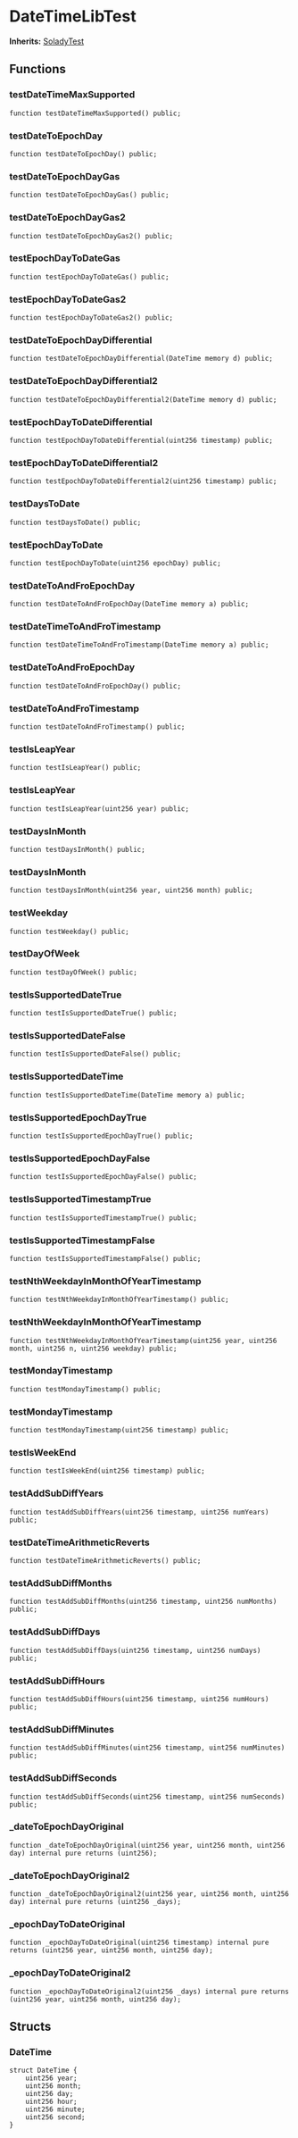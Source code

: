# DateTimeLibTest
**Inherits:**
[SoladyTest](/lib/solady/test/utils/SoladyTest.sol/contract.SoladyTest.md)


## Functions
### testDateTimeMaxSupported


```solidity
function testDateTimeMaxSupported() public;
```

### testDateToEpochDay


```solidity
function testDateToEpochDay() public;
```

### testDateToEpochDayGas


```solidity
function testDateToEpochDayGas() public;
```

### testDateToEpochDayGas2


```solidity
function testDateToEpochDayGas2() public;
```

### testEpochDayToDateGas


```solidity
function testEpochDayToDateGas() public;
```

### testEpochDayToDateGas2


```solidity
function testEpochDayToDateGas2() public;
```

### testDateToEpochDayDifferential


```solidity
function testDateToEpochDayDifferential(DateTime memory d) public;
```

### testDateToEpochDayDifferential2


```solidity
function testDateToEpochDayDifferential2(DateTime memory d) public;
```

### testEpochDayToDateDifferential


```solidity
function testEpochDayToDateDifferential(uint256 timestamp) public;
```

### testEpochDayToDateDifferential2


```solidity
function testEpochDayToDateDifferential2(uint256 timestamp) public;
```

### testDaysToDate


```solidity
function testDaysToDate() public;
```

### testEpochDayToDate


```solidity
function testEpochDayToDate(uint256 epochDay) public;
```

### testDateToAndFroEpochDay


```solidity
function testDateToAndFroEpochDay(DateTime memory a) public;
```

### testDateTimeToAndFroTimestamp


```solidity
function testDateTimeToAndFroTimestamp(DateTime memory a) public;
```

### testDateToAndFroEpochDay


```solidity
function testDateToAndFroEpochDay() public;
```

### testDateToAndFroTimestamp


```solidity
function testDateToAndFroTimestamp() public;
```

### testIsLeapYear


```solidity
function testIsLeapYear() public;
```

### testIsLeapYear


```solidity
function testIsLeapYear(uint256 year) public;
```

### testDaysInMonth


```solidity
function testDaysInMonth() public;
```

### testDaysInMonth


```solidity
function testDaysInMonth(uint256 year, uint256 month) public;
```

### testWeekday


```solidity
function testWeekday() public;
```

### testDayOfWeek


```solidity
function testDayOfWeek() public;
```

### testIsSupportedDateTrue


```solidity
function testIsSupportedDateTrue() public;
```

### testIsSupportedDateFalse


```solidity
function testIsSupportedDateFalse() public;
```

### testIsSupportedDateTime


```solidity
function testIsSupportedDateTime(DateTime memory a) public;
```

### testIsSupportedEpochDayTrue


```solidity
function testIsSupportedEpochDayTrue() public;
```

### testIsSupportedEpochDayFalse


```solidity
function testIsSupportedEpochDayFalse() public;
```

### testIsSupportedTimestampTrue


```solidity
function testIsSupportedTimestampTrue() public;
```

### testIsSupportedTimestampFalse


```solidity
function testIsSupportedTimestampFalse() public;
```

### testNthWeekdayInMonthOfYearTimestamp


```solidity
function testNthWeekdayInMonthOfYearTimestamp() public;
```

### testNthWeekdayInMonthOfYearTimestamp


```solidity
function testNthWeekdayInMonthOfYearTimestamp(uint256 year, uint256 month, uint256 n, uint256 weekday) public;
```

### testMondayTimestamp


```solidity
function testMondayTimestamp() public;
```

### testMondayTimestamp


```solidity
function testMondayTimestamp(uint256 timestamp) public;
```

### testIsWeekEnd


```solidity
function testIsWeekEnd(uint256 timestamp) public;
```

### testAddSubDiffYears


```solidity
function testAddSubDiffYears(uint256 timestamp, uint256 numYears) public;
```

### testDateTimeArithmeticReverts


```solidity
function testDateTimeArithmeticReverts() public;
```

### testAddSubDiffMonths


```solidity
function testAddSubDiffMonths(uint256 timestamp, uint256 numMonths) public;
```

### testAddSubDiffDays


```solidity
function testAddSubDiffDays(uint256 timestamp, uint256 numDays) public;
```

### testAddSubDiffHours


```solidity
function testAddSubDiffHours(uint256 timestamp, uint256 numHours) public;
```

### testAddSubDiffMinutes


```solidity
function testAddSubDiffMinutes(uint256 timestamp, uint256 numMinutes) public;
```

### testAddSubDiffSeconds


```solidity
function testAddSubDiffSeconds(uint256 timestamp, uint256 numSeconds) public;
```

### _dateToEpochDayOriginal


```solidity
function _dateToEpochDayOriginal(uint256 year, uint256 month, uint256 day) internal pure returns (uint256);
```

### _dateToEpochDayOriginal2


```solidity
function _dateToEpochDayOriginal2(uint256 year, uint256 month, uint256 day) internal pure returns (uint256 _days);
```

### _epochDayToDateOriginal


```solidity
function _epochDayToDateOriginal(uint256 timestamp) internal pure returns (uint256 year, uint256 month, uint256 day);
```

### _epochDayToDateOriginal2


```solidity
function _epochDayToDateOriginal2(uint256 _days) internal pure returns (uint256 year, uint256 month, uint256 day);
```

## Structs
### DateTime

```solidity
struct DateTime {
    uint256 year;
    uint256 month;
    uint256 day;
    uint256 hour;
    uint256 minute;
    uint256 second;
}
```

